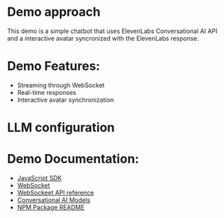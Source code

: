 # Demo approach
This demo is a simple chatbot that uses ElevenLabs Conversational AI API and a interactive avatar syncronized with the ElevenLabs response.

# Demo Features:
- Streaming through WebSocket
- Real-time responses
- Interactive avatar synchronization

# LLM configuration


# Demo Documentation:
- [JavaScript SDK](https://elevenlabs.io/docs/conversational-ai/libraries/java-script)
- [WebSocket](https://elevenlabs.io/docs/conversational-ai/libraries/web-sockets)
- [WebSockeet API reference](https://elevenlabs.io/docs/conversational-ai/api-reference/conversational-ai/websocket)
- [Conversational AI Models](https://elevenlabs.io/docs/conversational-ai/overview#models)
- [NPM Package README](https://www.npmjs.com/package/@elevenlabs/client?activeTab=readme)